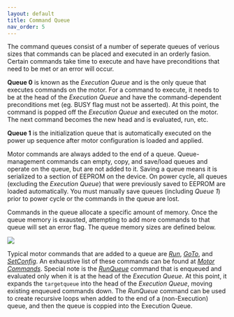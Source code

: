 ```yaml
---
layout: default
title: Command Queue
nav_order: 5
---
```

The command queues consist of a number of seperate queues of verious sizes that commands can be placed and executed in an orderly fasion. Certain commands take time to execute and have have preconditions that need to be met or an error will occur.

**Queue 0** is known as the *Execution Queue* and is the only queue that executes commands on the motor. For a command to execute, it needs to be at the head of the *Execution Queue* and have the command-dependent preconditions met (eg. BUSY flag must not be asserted). At this point, the command is popped off the *Execution Queue* and executed on the motor. The next command becomes the new head and is evaluated, run, etc.

**Queue 1** is the initialization queue that is automatically executed on the power up sequence after motor configuration is loaded and applied.

Motor commands are always added to the end of a queue. Queue-management commands can empty, copy, and save/load queues and operate on the queue, but are not added to it. Saving a queue means it is serialized to a section of EEPROM on the device. On power cycle, all queues (excluding the *Execution Queue*) that were previously saved to EEPROM are loaded automatically. You must manually save queues (including *Queue 1*) prior to power cycle or the commands in the queue are lost.  

Commands in the queue allocate a specific amount of memory. Once the queue memory is exausted, attempting to add more commands to that queue will set an error flag. The queue memory sizes are defined below. 

![](/images/command-queue.png)

Typical motor commands that are added to a queue are *[Run](/commands/motor.html#run)*, *[GoTo](/commands/motor.html#goto)*, and *[SetConfig](/commands/motor.html#setconfig)*. An exhaustive list of these commands can be found at *[Motor Commands](/commands/motor.html)*. Special note is the *[RunQueue](/commands/motor.html#runqueue)* command that is enqueued and evaluated only when it is at the head of the *Execution Queue*. At this point, it expands the `targetqueue` into the head of the *Execution Queue*, moving existing enqueued commands down. The *RunQueue* command can be used to create recursive loops when added to the end of a (non-Execution) queue, and then the queue is coppied into the Execution Queue.
